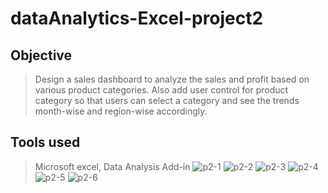 # dataAnalytics-Excel-project2
## Objective
> Design a sales dashboard to analyze the sales and profit based on various product categories. Also add user control for product category so that users can select a category and see the trends month-wise and region-wise accordingly.
## Tools used
> Microsoft excel, Data Analysis Add-in
![p2-1](https://github.com/user-attachments/assets/eb69b7fd-b502-47af-b361-dd9e75560656)
![p2-2](https://github.com/user-attachments/assets/d2f54c06-d97f-4c12-92d7-390133250246)
![p2-3](https://github.com/user-attachments/assets/a4a3b273-4c2e-4941-a1b9-b48f1a6c6d4b)
![p2-4](https://github.com/user-attachments/assets/6b17e3eb-1699-44b2-a858-8c49a058fc4c)
![p2-5](https://github.com/user-attachments/assets/c6c89c76-3db5-4474-9149-245aaf1a2e28)
![p2-6](https://github.com/user-attachments/assets/c51e6bba-e0bc-48c5-9aa0-370127bfd167)
